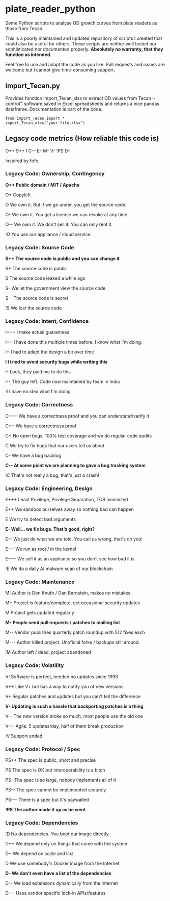 # plate_reader_python
Some Python scripts to analyse OD growth curves from plate readers as those from Tecan.

This is a poorly maintained and updated repository of scripts I created that could also be useful for others. These scripts are neither well tested nor sophisticated nor documented properly. **Absolutely no warranty, that they function as intended.**

Feel free to use and adapt the code as you like. Pull requests and issues are welcome but I cannot give time-consuming support.


## import_Tecan.py
Provides function import_Tecan_xlsx to extract OD values from Tecan i-control™ software saved in Excel spreadsheets and returns a nice pandas dataframe. Documentation is part of the code.
```
from import_Tecan import *
import_Tecan_xlsx("your-file.xlsx")
```




## Legacy code metrics (How reliable this code is)

O++ S++ I C-- E- M- V- !PS D-

Inspired by fefe.

### Legacy Code: Ownership, Contingency

**O++ Public domain / MIT / Apache**

O+  Copyleft

O   We own it. But if we go under, you get the source code.

O-  We own it. You get a license we can revoke at any time.

O-- We own it. We don't sell it. You can only rent it.

!O  You use our appliance / cloud service.

### Legacy Code: Source Code

**S++ The source code is public and you can change it**

S+  The source code is public

S   The source code leaked a while ago

S-  We let the government view the source code

S-- The source code is secret

!S  We lost the source code

### Legacy Code: Intent, Confidence

I+++ I make actual guarantees

I++  I have done this multiple times before. I know what I'm doing.

I+   I had to adapt the design a bit over time

**I    I tried to avoid security bugs while writing this**

I-   Look, they paid me to do this

I--  The guy left. Code now maintained by team in India

!I   I have no idea what I'm doing

### Legacy Code: Correctness

C+++ We have a correctness proof and you can understand/verify it

C++  We have a correctness proof

C+   No open bugs, 100% test coverage and we do regular code audits

C    We try to fix bugs that our users tell us about

C-   We have a bug backlog

**C--  At some point we are planning to gave a bug tracking system**

!C   That's not really a bug, that's just a crash!

### Legacy Code: Engineering, Design

E+++  Least Privilege, Privilege Separation, TCB minimized

E++   We sandbox ourselves away so nothing bad can happen

E     We try to detect bad arguments

**E-    Well... we fix bugs. That's good, right?**

E--   We just do what we are told. You call us wrong, that's on you!

E---  We run as root / in the kernel

E---- We sell it as an appliance so you don't see how bad it is

!E    We do a daily AI malware scan of our blockchain


### Legacy Code: Maintenance

M!   Author is Don Knuth / Dan Bernstein, makes no mistakes.

M+   Project is feature/complete, get occasional security updates

M    Project gets updated regularly

**M-   People send pull requests / patches to mailing list**

M--  Vendor publishes quarterly patch roundup with 512 fixes each

M--- Author killed project. Unoficial forks / backups still around.

!M   Author left / dead, project abandoned

### Legacy Code: Volatility

V!   Software is perfect, needed no updates since 1993

V++  Like V+ but has a way to notify you of new versions

V+   Regular patches and updates but you can't tell the difference 

**V-   Updating is such a hassle that backporting patches is a thing**

V--  The new version broke so much, most people use the old one 

V--- Agile. 5 updates/day, half of them break production

!V   Support ended

### Legacy Code: Protocol / Spec

PS++  The spec is public, short and precise

PS    The spec is OK but interoperability is a bitch

PS-   The spec is so large, nobody implements all of it

PS--  The spec cannot be implemented securely

PS--- There is a spec but it's paywalled

**!PS   The author made it up as he went**

### Legacy Code: Dependencies

!D   No dependencies. You boot our image directly.

D++  We depend only on things that come with the system

D+   We depend on sqlite and libz

D    We use somebody's Docker image from the Internet

**D-   We don't even have a list of the dependencies**

D--  We load extensions dynamically from the Internet

D--- Uses vendor specific lock-in APIs/features
